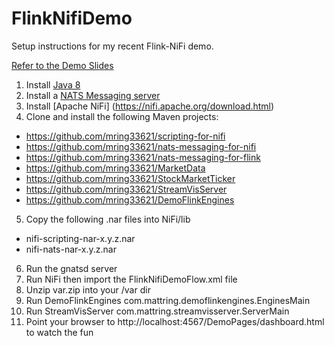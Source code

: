 # FlinkNifiDemo
Setup instructions for my recent Flink-NiFi demo.

[Refer to the Demo Slides](http://www.slideshare.net/mring33/flink-and-nifi-two-stars-in-the-apache-big-data-constellation)

1. Install [Java 8](http://www.oracle.com/technetwork/java/javase/downloads/jdk8-downloads-2133151.html)
2. Install a [NATS Messaging server](http://nats.io/download/)
3. Install [Apache NiFi] (https://nifi.apache.org/download.html)
4. Clone and install the following Maven projects:
  * https://github.com/mring33621/scripting-for-nifi
  * https://github.com/mring33621/nats-messaging-for-nifi
  * https://github.com/mring33621/nats-messaging-for-flink
  * https://github.com/mring33621/MarketData
  * https://github.com/mring33621/StockMarketTicker
  * https://github.com/mring33621/StreamVisServer
  * https://github.com/mring33621/DemoFlinkEngines
5. Copy the following .nar files into NiFi/lib
  * nifi-scripting-nar-x.y.z.nar
  * nifi-nats-nar-x.y.z.nar
6. Run the gnatsd server
7. Run NiFi then import the FlinkNifiDemoFlow.xml file
8. Unzip var.zip into your /var dir
9. Run DemoFlinkEngines com.mattring.demoflinkengines.EnginesMain
10. Run StreamVisServer com.mattring.streamvisserver.ServerMain
11. Point your browser to http://localhost:4567/DemoPages/dashboard.html to watch the fun
